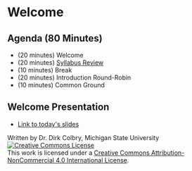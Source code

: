 # Welcome


## Agenda (80 Minutes)

- (20 minutes) Welcome
- (20 minutes) [Syllabus Review](Syllabus)
- (10 minutes) Break 
- (20 minutes) Introduction Round-Robin
- (10 minutes) Common Ground 


## Welcome Presentation

- [Link to today's slides](https://docs.google.com/presentation/d/16sBbmoP-cjeB2w-ZOanfTWcHSGD8HxB3TQoSwFn-2Zk/edit#slide=id.g17ce63f2caf_0_183)


Written by Dr. Dirk Colbry, Michigan State University
<a rel="license" href="http://creativecommons.org/licenses/by-nc/4.0/"><img alt="Creative Commons License" style="border-width:0" src="https://i.creativecommons.org/l/by-nc/4.0/88x31.png" /></a><br />This work is licensed under a <a rel="license" href="http://creativecommons.org/licenses/by-nc/4.0/">Creative Commons Attribution-NonCommercial 4.0 International License</a>.
